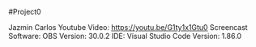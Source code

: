 #Project0

Jazmin Carlos
Youtube Video: https://youtu.be/G1ty1x1Gtu0
Screencast Software: OBS Version: 30.0.2
IDE: Visual Studio Code Version: 1.86.0